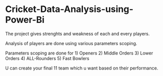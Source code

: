 # Cricket-Data-Analysis-using-Power-Bi

The project gives strenghts and weakness of each and every players. 

Analysis of players are done using various parameters scoping. 

Parameters scoping are done for 1) Openers 2) Middle Orders 3) Lower Orders 4) ALL-Rounders 5) Fast Bowlers 

U can create your final 11 team which u want based on their performance.
